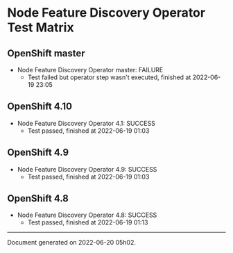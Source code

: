 
Node Feature Discovery Operator Test Matrix
===========================================

OpenShift master
----------------



* Node Feature Discovery Operator master: FAILURE
  - Test failed but operator step wasn't executed, finished at 2022-06-19 23:05






OpenShift 4.10
--------------



* Node Feature Discovery Operator 4.1: SUCCESS
  - Test passed, finished at 2022-06-19 01:03






OpenShift 4.9
-------------



* Node Feature Discovery Operator 4.9: SUCCESS
  - Test passed, finished at 2022-06-19 01:03






OpenShift 4.8
-------------



* Node Feature Discovery Operator 4.8: SUCCESS
  - Test passed, finished at 2022-06-19 01:13






---
Document generated on 2022-06-20 05h02.
